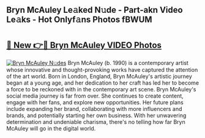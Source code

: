 ## Bryn McAuley Le𝚊ked N𝚞de - Part-akn Video Le𝚊ks - Hot Onlyf𝚊ns Photos fBWUM

# <h2><a href="http://ab38145.deff.icu/?id=Bryn+McAuley">🔗 New 👉🔴 Bryn McAuley VIDEO Photos</a></h2>

[![Bryn McAuley N𝚞des](https://i.imgur.com/rIISA9y.gif)](http://ab38145.deff.icu/?id=Bryn+McAuley)
Bryn McAuley (b. 1990) is a contemporary artist whose innovative and thought-provoking works have captured the attention of the art world. Born in London, England, Bryn McAuley's artistic journey began at a young age, and her dedication to her craft has led her to become a force to be reckoned with in the contemporary art scene. Bryn McAuley's social media journey is far from over. She continues to create content, engage with her fans, and explore new opportunities. Her future plans include expanding her brand, collaborating with more influencers and brands, and potentially starting her own business. With her unwavering determination and undeniable charisma, there's no telling how far Bryn McAuley will go in the digital world.
